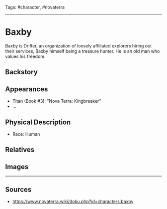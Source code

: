 Tags: #character, #novaterra

---
# Baxby

Baxby is Drifter, an organization of loosely affiliated explorers hiring out their services, Baxby himself being a treasure hunter. He is an old man who values his freedom.

## Backstory

## Appearances

- Titan (Book #3): "Nova Terra: Kingbreaker"
- ...

## Physical Description

- Race: Human

## Relatives

## Images

---
## Sources
- https://www.novaterra.wiki/doku.php?id=characters:baxby